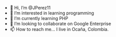 - 👋 Hi, I’m @JPerez11
- 👀 I’m interested in learning programming
- 🌱 I’m currently learning PHP
- 💞️ I’m looking to collaborate on Google Enterprise
- 📫 How to reach me... I live in Ocaña, Colombia.

<!---
JPerez11/JPerez11 is a ✨ special ✨ repository because its `README.md` (this file) appears on your GitHub profile.
You can click the Preview link to take a look at your changes.
--->
